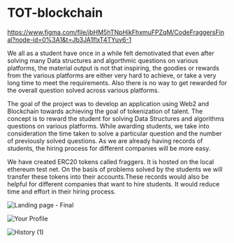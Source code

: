 # TOT-blockchain

https://www.figma.com/file/jbHM5hTNpHikFhxmuFPZqM/CodeFraggersFinal?node-id=0%3A1&t=Jb3JA1flxT4TYuv6-1

We all as a student have once in a while felt demotivated that even after solving many Data structures and algorthmic questions on various platforms, the material output is not that inspiring, the goodies or rewards from the various platforms are either very hard to achieve, or take a very long time to meet the requirements. Also there is no way to get rewarded for the overall question solved across various platforms.

The goal of the project was to develop an application using Web2 and Blockchain towards achieving the goal of tokenization of talent. The concept is to reward the student for solving Data Structures and algorithms questions on various platforms. While awarding students, we take into consideration the time taken to solve a particular question and the number of previously solved questions. As we are already having records of students, the hiring process for different companies will be more easy.

We have created ERC20 tokens called fraggers. It is hosted on the local ethereum test net. On the basis of problems solved by the students we will transfer these tokens into their accounts.These records would also be helpful for different companies that want to hire students. It would reduce time and effort in their hiring process.

![Landing page - Final](https://user-images.githubusercontent.com/76479104/222915036-fb871610-7aff-4b64-8c5d-deb2ac383ba2.png)

![Your Profile](https://user-images.githubusercontent.com/76479104/222915076-07822e7f-8f8f-418b-a497-4351a04aa3b1.png)

![History (1)](https://user-images.githubusercontent.com/76479104/222915130-726d263b-be1d-412a-84d9-badb580f00bf.png)

